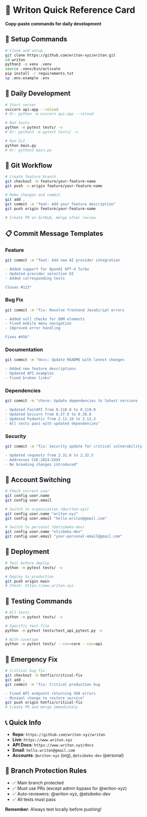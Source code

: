 # 🚀 Writon Quick Reference Card

**Copy-paste commands for daily development**

## 🔧 Setup Commands
```bash
# Clone and setup
git clone https://github.com/writon-xyz/writon.git
cd writon
python3 -m venv .venv
source .venv/bin/activate
pip install -r requirements.txt
cp .env.example .env
```

## 📝 Daily Development
```bash
# Start server
uvicorn api:app --reload
# Or: python -m uvicorn api:app --reload

# Run tests
python -m pytest tests/ -v
# Or: python3 -m pytest tests/ -v

# Run CLI
python main.py
# Or: python3 main.py
```

## 🔄 Git Workflow
```bash
# Create feature branch
git checkout -b feature/your-feature-name
git push -u origin feature/your-feature-name

# Make changes and commit
git add .
git commit -m "feat: Add your feature description"
git push origin feature/your-feature-name

# Create PR on GitHub, merge after review
```

## 📋 Commit Message Templates

### Feature
```bash
git commit -m "feat: Add new AI provider integration

- Added support for OpenAI GPT-4 Turbo
- Updated provider selection UI
- Added corresponding tests

Closes #123"
```

### Bug Fix
```bash
git commit -m "fix: Resolve frontend JavaScript errors

- Added null checks for DOM elements
- Fixed mobile menu navigation
- Improved error handling

Fixes #456"
```

### Documentation
```bash
git commit -m "docs: Update README with latest changes

- Added new feature descriptions
- Updated API examples
- Fixed broken links"
```

### Dependencies
```bash
git commit -m "chore: Update dependencies to latest versions

- Updated FastAPI from 0.118.0 to 0.119.0
- Updated Uvicorn from 0.37.0 to 0.38.0
- Updated Pydantic from 2.11.10 to 2.12.3
- All tests pass with updated dependencies"
```

### Security
```bash
git commit -m "fix: Security update for critical vulnerability

- Updated requests from 2.31.0 to 2.32.5
- Addresses CVE-2024-XXXX
- No breaking changes introduced"
```

## 👥 Account Switching
```bash
# Check current user
git config user.name
git config user.email

# Switch to organization (@writon-xyz)
git config user.name "writon-xyz"
git config user.email "hello.writon@gmail.com"

# Switch to personal (@etsibeko-dev)
git config user.name "etsibeko-dev"
git config user.email "your-personal-email@gmail.com"
```

## 🚀 Deployment
```bash
# Test before deploy
python -m pytest tests/ -v

# Deploy to production
git push origin main
# Check: https://www.writon.xyz
```

## 🧪 Testing Commands
```bash
# All tests
python -m pytest tests/ -v

# Specific test file
python -m pytest tests/test_api_pytest.py -v

# With coverage
python -m pytest tests/ --cov=core --cov=api
```

## 🚨 Emergency Fix
```bash
# Critical bug fix
git checkout -b hotfix/critical-fix
git add .
git commit -m "fix: Critical production bug

- Fixed API endpoint returning 500 errors
- Minimal change to restore service"
git push origin hotfix/critical-fix
# Create PR and merge immediately
```

## 📞 Quick Info
- **Repo**: `https://github.com/writon-xyz/writon`
- **Live**: `https://www.writon.xyz`
- **API Docs**: `https://www.writon.xyz/docs`
- **Email**: `hello.writon@gmail.com`
- **Accounts**: `@writon-xyz` (org), `@etsibeko-dev` (personal)

## 🎯 Branch Protection Rules
- ✅ Main branch protected
- ✅ Must use PRs (except admin bypass for @writon-xyz)
- ✅ Auto-reviewers: @writon-xyz, @etsibeko-dev
- ✅ All tests must pass

**Remember**: Always test locally before pushing!
